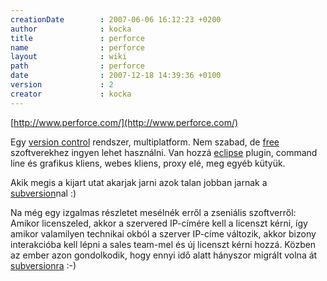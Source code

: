 ```yaml
---
creationDate        : 2007-06-06 16:12:23 +0200 
author              : kocka 
title               : perforce 
name                : perforce 
layout              : wiki 
path                : perforce 
date                : 2007-12-18 14:39:36 +0100 
version             : 2 
creator             : kocka 
---
```

[http://www.perforce.com/](http://www.perforce.com/)

Egy [version control](version%20control.html) rendszer, multiplatform. Nem szabad, de [free](Open%20Source.html) szoftverekhez ingyen lehet használni. Van hozzá [eclipse](Eclipse.html) plugin, command line és grafikus kliens, webes kliens, proxy elé, meg egyéb kütyük.

Akik megis a kijart utat akarjak jarni azok talan jobban jarnak a [subversion](subversion.html)nal :)

Na még egy izgalmas részletet mesélnék erről a zseniális szoftverről: Amikor licenszeled, akkor a szervered IP-címére kell a licenszt kérni, így amikor valamilyen technikai okból a szerver IP-címe változik, akkor bizony interakcióba kell lépni a sales team-mel és új licenszt kérni hozzá. Közben az ember azon gondolkodik, hogy ennyi idő alatt hányszor migrált volna át [subversionra](subversion.html) :-)
